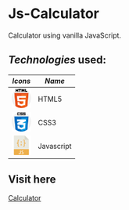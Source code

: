 # Js-Calculator
Calculator using vanilla JavaScript.

## *Technologies* used:
|*Icons* | *Name*|
---------|---------
|<img src="https://github.com/Abhishek-k-git/Image/blob/main/html.svg" height="40px" width="40px" /> |HTML5|
|<img src="https://github.com/Abhishek-k-git/Image/blob/main/css.svg" height="40px" width="40px" /> |CSS3|
|<img src="https://github.com/Abhishek-k-git/Image/blob/main/javascript.svg" height="40px" width="40px" /> |Javascript|

## Visit here
<a href="https://abhishek-k-git.github.io/Js-Calculator/"> Calculator <a/>
